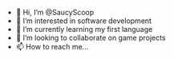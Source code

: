 - 👋 Hi, I’m @SaucyScoop
- 👀 I’m interested in software development
- 🌱 I’m currently learning my first language
- 💞️ I’m looking to collaborate on game projects
- 📫 How to reach me...

<!---
SaucyScoop/SaucyScoop is a ✨ special ✨ repository because its `README.md` (this file) appears on your GitHub profile.
You can click the Preview link to take a look at your changes.
--->
